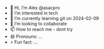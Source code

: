 - 👋 Hi, I’m Alex @asacpro
- 👀 I’m interested in tech
- 🌱 I’m currently learning git on 2024-02-09
- 💞️ I’m looking to collaborate
- 📫 How to reach me - dont try
- 😄 Pronouns: ...
- ⚡ Fun fact: ...

<!---
asacpro/asacpro is a ✨ special ✨ repository because its `README.md` (this file) appears on your GitHub profile.
You can click the Preview link to take a look at your changes.
--->
